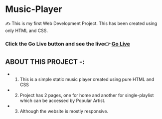 # Music-Player
✍ This is my first Web Development Project. This has been created using only HTML and CSS.
### Click the Go Live button and see the live👉 [Go Live](https://12vishalkumar.github.io/Music-Player/)

## ABOUT THIS PROJECT -:

- 1. This is a simple static music player created using pure HTML and CSS
- 2. Project has 2 pages, one for home and another for single-playlist which can be accessed by Popular Artist. 
- 3. Although the website is mostly responsive.
